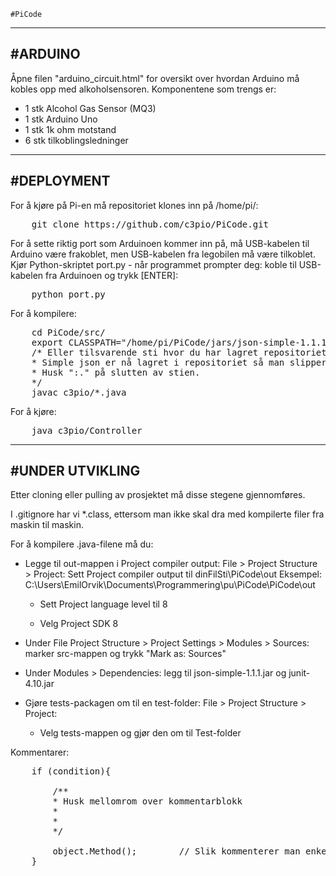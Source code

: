     #PiCode

-------------------------------------------------------------------------------------------------------------------------------------
#ARDUINO
-------------------------------------------------------------------------------------------------------------------------------------
Åpne filen "arduino_circuit.html" for oversikt over hvordan Arduino må kobles opp med alkoholsensoren. Komponentene som trengs er:
<ul>
<li>1 stk Alcohol Gas Sensor (MQ3)</li>
<li>1 stk Arduino Uno</li>
<li>1 stk 1k ohm motstand</li>
<li>6 stk tilkoblingsledninger</li>
</ul>

-------------------------------------------------------------------------------------------------------------------------------------
#DEPLOYMENT
-------------------------------------------------------------------------------------------------------------------------------------

For å kjøre på Pi-en må repositoriet klones inn på /home/pi/:
<pre>
    git clone https://github.com/c3pio/PiCode.git
</pre>

For å sette riktig port som Arduinoen kommer inn på, må USB-kabelen til Arduino være frakoblet, men USB-kabelen fra legobilen må være tilkoblet. Kjør Python-skriptet port.py - når programmet prompter deg: koble til USB-kabelen fra Arduinoen og trykk [ENTER]:
<pre>
    python port.py
</pre>

For å kompilere:
<pre>
    cd PiCode/src/
    export CLASSPATH="/home/pi/PiCode/jars/json-simple-1.1.1.jar:." 
    /* Eller tilsvarende sti hvor du har lagret repositoriet. 
    * Simple json er nå lagret i repositoriet så man slipper å laste det ned selv. 
    * Husk ":." på slutten av stien. 
    */
    javac c3pio/*.java
</pre>
For å kjøre:
<pre>
    java c3pio/Controller
</pre>

-------------------------------------------------------------------------------------------------------------------------------------
#UNDER UTVIKLING
--------------------------------------------------------------------------------------------------------------------------------------

Etter cloning eller pulling av prosjektet må disse stegene gjennomføres.

I .gitignore har vi *.class, ettersom man ikke skal dra med kompilerte filer fra maskin til maskin. 

For å kompilere .java-filene må du:
- Legge til out-mappen i Project compiler output:
    File > Project Structure > Project:
    Sett Project compiler output til dinFilSti\PiCode\out
    Eksempel: C:\Users\EmilOrvik\Documents\Programmering\pu\PiCode\PiCode\out

    - Sett Project language level til 8

    - Velg Project SDK 8

- Under File Project Structure > Project Settings > Modules > Sources: marker src-mappen og trykk "Mark as: Sources"

- Under Modules > Dependencies: legg til json-simple-1.1.1.jar og junit-4.10.jar

- Gjøre tests-packagen om til en test-folder:
    File > Project Structure > Project:
    - Velg tests-mappen og gjør den om til Test-folder

Kommentarer:
<pre>
    if (condition){
    
        /**
        * Husk mellomrom over kommentarblokk
        *
        *
        */
        
        object.Method();        // Slik kommenterer man enkeltlinjer
    }
</pre>
